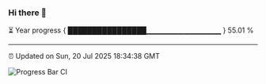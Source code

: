 ### Hi there 👋

⏳ Year progress { ████████████████▁▁▁▁▁▁▁▁▁▁▁▁▁▁ } 55.01 %

---

⏰ Updated on Sun, 20 Jul 2025 18:34:38 GMT

![Progress Bar CI](https://github.com/ZhaoGui/ZhaoGui/workflows/Progress%20Bar%20CI/badge.svg)
